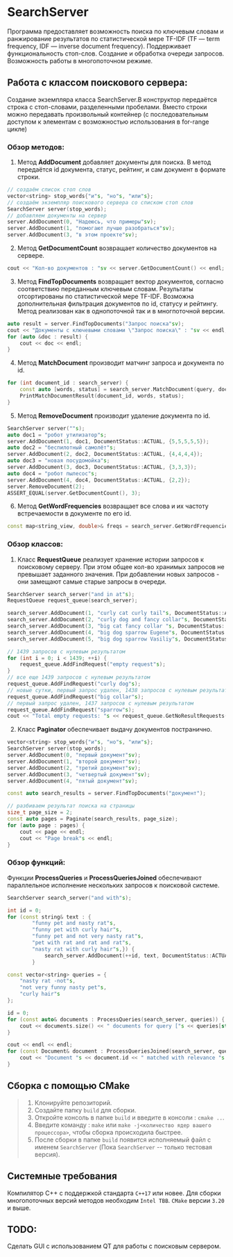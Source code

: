 # SearchServer
Программа предоставляет возможность поиска по ключевым словам и ранжирование результатов по статистической мере TF-IDF (TF — term frequency, IDF — inverse document frequency). Поддерживает функциональность стоп-слов. Создание и обработка очереди запросов. Возможность работы в многопоточном режиме.

## Работа с классом поискового сервера:

Создание экземпляра класса SearchServer.В конструктор передаётся строка с стоп-словами, разделенными пробелами. Вместо строки можно передавать произвольный контейнер (с последовательным доступом к элементам с возможностью использования в for-range цикле)

### Обзор методов:
  1. Метод **AddDocument** добавляет документы для поиска. В метод передаётся id документа, статус, рейтинг, и сам документ в формате строки.
  ```c++
  // создаём список стоп слов
  vector<string> stop_words{"и"s, "но"s, "или"s};
  // создаём экземпляр поискового сервера со списком стоп слов
  SearchServer server(stop_words);
  // добавляем документы на сервер
  server.AddDocument(0, "Надеюсь, что примеры"sv);
  server.AddDocument(1, "помогают лучше разобраться"sv);
  server.AddDocument(3, "в этом проекте"sv);
  ```
  2. Метод **GetDocumentCount** возвращает количество документов на сервере.
  ``` c++
  cout << "Кол-во документов : "sv << server.GetDocumentCount() << endl;
  ```
  3. Метод **FindTopDocuments** возвращает вектор документов, согласно соответствию переданным ключевым словам. Результаты отсортированы по статистической мере TF-IDF. Возможна дополнительная фильтрация документов по id, статусу и рейтингу. Метод реализован как в однопоточной так и в многпоточной версии.
  ``` c++
  auto result = server.FindTopDocuments("Запрос поиска"sv);
  cout << "Документы с ключевыми словами \"Запрос поиска\" : "sv << endl;
  for (auto &doc : result) {
      cout << doc << endl;
  }
  ```
  4. Метод **MatchDocument** производит матчинг запроса и документа по id.
  ``` c++
  for (int document_id : search_server) {
      const auto [words, status] = search_server.MatchDocument(query, document_id);
      PrintMatchDocumentResult(document_id, words, status);
  }
  ```
  5. Метод **RemoveDocument** производит удаление документа по id.
  ``` c++
  SearchServer server(""s);
  auto doc1 = "робот утилизатор"s;
  server.AddDocument(1, doc1, DocumentStatus::ACTUAL, {5,5,5,5,5});
  auto doc2 = "беспилотный самолёт"s;
  server.AddDocument(2, doc2, DocumentStatus::ACTUAL, {4,4,4,4});
  auto doc3 = "новая посудомойка"s;
  server.AddDocument(3, doc3, DocumentStatus::ACTUAL, {3,3,3});
  auto doc4 = "робот пылесос"s;
  server.AddDocument(4, doc4, DocumentStatus::ACTUAL, {2,2});
  server.RemoveDocument(2);
  ASSERT_EQUAL(server.GetDocumentCount(), 3);
  ```
  6. Метод **GetWordFrequencies** возвращает все слова и их частоту встречаемости в документе по его id.
  ``` c++
  const map<string_view, double>& freqs = search_server.GetWordFrequencies(document_id);
  ```

### Обзор классов:
1. Класс **RequestQueue** реализует хранение истории запросов к поисковому серверу. При этом общее кол-во хранимых запросов не превышает заданного значения. При добавлении новых запросов - они замещают самые старые запросы в очереди.
``` c++
SearchServer search_server("and in at"s);
RequestQueue request_queue(search_server);

search_server.AddDocument(1, "curly cat curly tail"s, DocumentStatus::ACTUAL, {7, 2, 7});
search_server.AddDocument(2, "curly dog and fancy collar"s, DocumentStatus::ACTUAL, {1, 2, 3});
search_server.AddDocument(3, "big cat fancy collar "s, DocumentStatus::ACTUAL, {1, 2, 8});
search_server.AddDocument(4, "big dog sparrow Eugene"s, DocumentStatus::ACTUAL, {1, 3, 2});
search_server.AddDocument(5, "big dog sparrow Vasiliy"s, DocumentStatus::ACTUAL, {1, 1, 1});

// 1439 запросов с нулевым результатом
for (int i = 0; i < 1439; ++i) {
    request_queue.AddFindRequest("empty request"s);
}
// все еще 1439 запросов с нулевым результатом
request_queue.AddFindRequest("curly dog"s);
// новые сутки, первый запрос удален, 1438 запросов с нулевым результатом
request_queue.AddFindRequest("big collar"s);
// первый запрос удален, 1437 запросов с нулевым результатом
request_queue.AddFindRequest("sparrow"s);
cout << "Total empty requests: "s << request_queue.GetNoResultRequests() << endl;
```

2. Класс **Paginator** обеспечивает выдачу документов постранично.
``` c++
vector<string> stop_words{"и"s, "но"s, "или"s};
SearchServer server(stop_words);
server.AddDocument(0, "первый документ"sv);
server.AddDocument(1, "второй документ"sv);
server.AddDocument(2, "третий документ"sv);
server.AddDocument(3, "четвертый документ"sv);
server.AddDocument(4, "пятый документ"sv);

const auto search_results = server.FindTopDocuments("документ");

// разбиваем результат поиска на страницы
size_t page_size = 2;
const auto pages = Paginate(search_results, page_size);
for (auto page : pages) {
    cout << page << endl;
    cout << "Page break"s << endl;
}
```
### Обзор функций:
Функции **ProcessQueries** и **ProcessQueriesJoined** обеспечивают параллельное исполнение нескольких запросов к поисковой системе.
```c++
SearchServer search_server("and with"s);

int id = 0;
for (const string& text : {
        "funny pet and nasty rat"s,
        "funny pet with curly hair"s,
        "funny pet and not very nasty rat"s,
        "pet with rat and rat and rat"s,
        "nasty rat with curly hair"s,}) {
            search_server.AddDocument(++id, text, DocumentStatus::ACTUAL, {1, 2});
        }

const vector<string> queries = {
    "nasty rat -not"s,
    "not very funny nasty pet"s,
    "curly hair"s
};

id = 0;
for (const auto& documents : ProcessQueries(search_server, queries)) {
    cout << documents.size() << " documents for query ["s << queries[static_cast<size_t>(id++)] << "]"s << endl;
}

cout << endl << endl;
for (const Document& document : ProcessQueriesJoined(search_server, queries)) {
    cout << "Document "s << document.id << " matched with relevance "s << document.relevance << endl;
}
```
## Сборка с помощью CMake
> 1. Клонируйте репозиторий.
> 2.  Создайте папку `build` для сборки.
> 3. Откройте консоль в папке `build` и введите в консоли : `cmake ..`.
> 4. Введите команду : `make` или `make -j<количество ядер вашего процессора>`, чтобы сборка происходила быстрее.  
> 5. После сборки в папке `build` появится исполняемый файл с именем `SearchServer` (Пока `SearchServer` -- только тестовая версия).

## Системные требования
Компилятор С++ с поддержкой стандарта `C++17` или новее.
Для сборки многопоточных версий методов необходим `Intel TBB`.
`CMake` версии `3.20` и выше.

## TODO:
Сделать GUI с использованием QT для работы с поисковым сервером.
